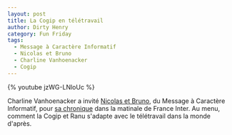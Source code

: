 ```yaml
---
layout: post
title: La Cogip en télétravail
author: Dirty Henry
category: Fun Friday
tags:
  - Message à Caractère Informatif
  - Nicolas et Bruno
  - Charline Vanhoenacker
  - Cogip
---
```


{% youtube jzWG-LNloUc %}

Charline Vanhoenacker a invité [Nicolas et Bruno][1], du Message à Caractère
Informatif, pour [sa chronique][2] dans la matinale de France Inter. Au menu,
comment la Cogip et Ranu s'adapte avec le télétravail dans la monde d'après.

[1]: https://twitter.com/NicolasetBruno
[2]:
  https://www.franceinter.fr/emissions/le-billet-de-charline-vanhoenacker/le-billet-de-charline-vanhoenacker-08-decembre-2020
